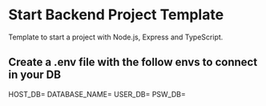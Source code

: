 # Start Backend Project Template
Template to start a project with Node.js, Express and TypeScript.

## Create a .env file with the follow envs to connect in your DB
HOST_DB=
DATABASE_NAME=
USER_DB=
PSW_DB=
